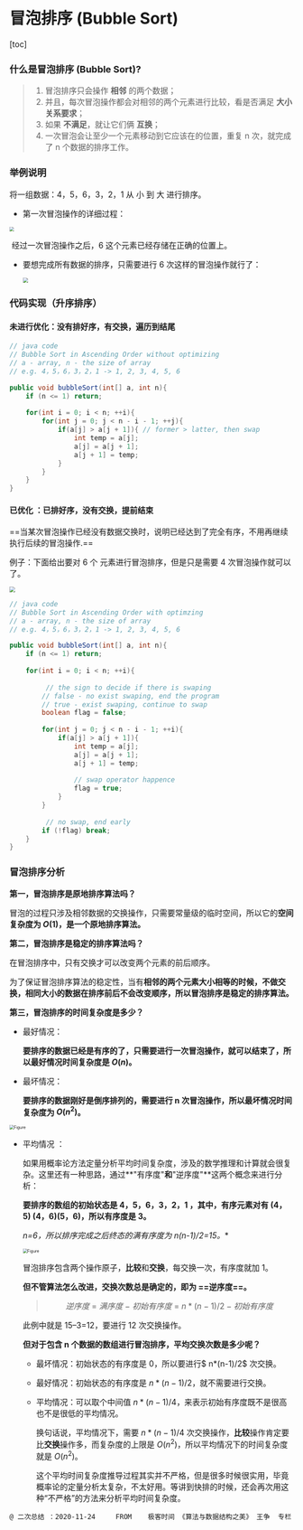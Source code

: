 # 冒泡排序 (Bubble Sort)

[toc]

### 什么是冒泡排序 (Bubble Sort)?

> 1. 冒泡排序只会操作 **相邻** 的两个数据；
> 1. 并且，每次冒泡操作都会对相邻的两个元素进行比较，看是否满足 **大小关系要求**；
> 1. 如果 **不满足**，就让它们俩 **互换**；
> 1. 一次冒泡会让至少一个元素移动到它应该在的位置，重复 n 次，就完成了 n 个数据的排序工作。

### 举例说明

将一组数据：4，5，6，3，2，1 从 小 到 大 进行排序。

- 第一次冒泡操作的详细过程：

<img src="Resources/02.jpg" style="zoom:50%;" />

​		经过一次冒泡操作之后，6 这个元素已经存储在正确的位置上。

- 要想完成所有数据的排序，只需要进行 6 次这样的冒泡操作就行了：

  <img src="Resources/03.jpg" style="zoom:60%;" />

### 代码实现（升序排序）

#### 未进行优化：没有排好序，有交换，遍历到结尾

```java
// java code
// Bubble Sort in Ascending Order without optimizing
// a - array, n - the size of array
// e.g. 4，5，6，3，2，1 -> 1, 2, 3, 4, 5, 6

public void bubbleSort(int[] a, int n){
    if (n <= 1) return;
    
    for(int i = 0; i < n; ++i){
        for(int j = 0; j < n - i - 1; ++j){
            if(a[j] > a[j + 1]){ // former > latter, then swap
                int temp = a[j];
                a[j] = a[j + 1];
                a[j + 1] = temp;                
            }
        }
    }
}
```

#### 已优化 ：已排好序，没有交换，提前结束

==当某次冒泡操作已经没有数据交换时，说明已经达到了完全有序，不用再继续执行后续的冒泡操作.==

例子：下面给出要对 6 个 元素进行冒泡排序，但是只是需要 4 次冒泡操作就可以了。

<img src="Resources/04.jpg" style="zoom:60%;" />

```java
// java code
// Bubble Sort in Ascending Order with optimzing
// a - array, n - the size of array
// e.g. 4，5，6，3，2，1 -> 1, 2, 3, 4, 5, 6

public void bubbleSort(int[] a, int n){
    if (n <= 1) return;
    
    for(int i = 0; i < n; ++i){
      
         // the sign to decide if there is swaping
        // false - no exist swaping, end the program
        // true - exist swaping, continue to swap
        boolean flag = false; 
        
        for(int j = 0; j < n - i - 1; ++i){
            if(a[j] > a[j + 1]){
                int temp = a[j];
                a[j] = a[j + 1];
                a[j + 1] = temp;
               
                // swap operator happence
                flag = true;
            }
        }
        
         // no swap, end early
        if (!flag) break;
    }
}
```

### 冒泡排序分析



**第一，冒泡排序是原地排序算法吗？**

冒泡的过程只涉及相邻数据的交换操作，只需要常量级的临时空间，所以它的**空间复杂度为 $O(1)$，是一个原地排序算法。**



**第二，冒泡排序是稳定的排序算法吗？**

在冒泡排序中，只有交换才可以改变两个元素的前后顺序。

为了保证冒泡排序算法的稳定性，当有**相邻的两个元素大小相等的时候，不做交换，相同大小的数据在排序前后不会改变顺序，所以冒泡排序是稳定的排序算法。**



**第三，冒泡排序的时间复杂度是多少？**

- 最好情况：

  **要排序的数据已经是有序的了，只需要进行一次冒泡操作，就可以结束了，所以最好情况时间复杂度是 $O(n)$。**

- 最坏情况：

  **要排序的数据刚好是倒序排列的，需要进行 n 次冒泡操作，所以最坏情况时间复杂度为 $O(n^2)$。**

<img src="Resources/05.jpg" alt="Figure" style="zoom:50%;" />

- 平均情况 ：

  如果用概率论方法定量分析平均时间复杂度，涉及的数学推理和计算就会很复杂。这里还有一种思路，通过**"有序度"**和**"逆序度"**这两个概念来进行分析：

  **要排序的数组的初始状态是 4，5，6，3，2，1 ，其中，有序元素对有 (4，5) (4，6)(5，6)，所以有序度是 3。**

  **n=6，所以排序完成之后终态的满有序度为 n*(n-1)/2=15。**

  <img src="Resources/07.jpg" alt="Figure" style="zoom:50%;" />

  冒泡排序包含两个操作原子，**比较**和**交换**，每交换一次，有序度就加 1。

  **但不管算法怎么改进，交换次数总是确定的，即为 ==逆序度==。**

  > $$
  > 逆序度\ = \ 满序度 \ - \ 初始有序度 \ = \ n * (n-1)/2 - 初始有序度
  > $$

  此例中就是 15–3=12，要进行 12 次交换操作。

  **但对于包含 n 个数据的数组进行冒泡排序，平均交换次数是多少呢？**

  - 最坏情况：初始状态的有序度是 $0$，所以要进行$ n*(n-1)/2$ 次交换。

  - 最好情况：初始状态的有序度是 $n*(n-1)/2$，就不需要进行交换。

  - 平均情况：可以取个中间值 $n*(n-1)/4$，来表示初始有序度既不是很高也不是很低的平均情况。

    换句话说，平均情况下，需要 $n*(n-1)/4$ 次交换操作，**比较**操作肯定要比**交换**操作多，而复杂度的上限是 $O(n^2)$，所以平均情况下的时间复杂度就是 $O(n^2)$。

    这个平均时间复杂度推导过程其实并不严格，但是很多时候很实用，毕竟概率论的定量分析太复杂，不太好用。等讲到快排的时候，还会再次用这种“不严格”的方法来分析平均时间复杂度。

`@ 二次总结 ：2020-11-24 	FROM	极客时间 《算法与数据结构之美》 王争  专栏` 